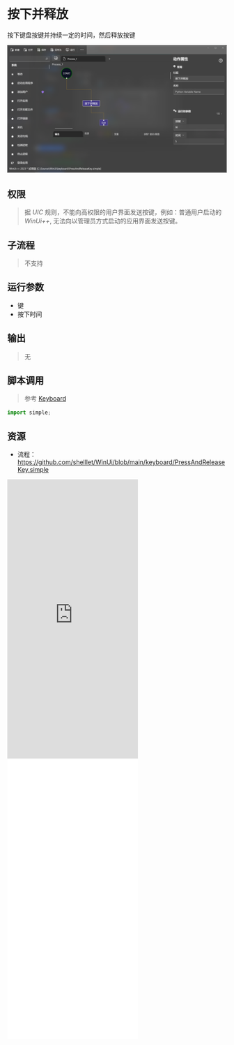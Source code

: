 # 按下并释放
按下键盘按键并持续一定的时间，然后释放按键

![PressAndReleaseKey](./images/03.png ':size=90%')

## 权限
> 据 *UIC* 规则，不能向高权限的用户界面发送按键，例如：普通用户启动的 *WinUi++*, 无法向以管理员方式启动的应用界面发送按键。

## 子流程
> 不支持


## 运行参数

* 键
* 按下时间


## 输出

> 无
    


## 脚本调用
> 参考 [Keyboard](./types/Keyboard.md)
```python
import simple;

```

## 资源
* 流程：https://github.com/shelllet/WinUi/blob/main/keyboard/PressAndReleaseKey.simple

<iframe type="text/html" height="640px" src="https://www.youtube.com/embed/lyDcDK-szxA" frameborder="0"></iframe>

<iframe src="//player.bilibili.com/player.html?bvid=BV1n8411972z&page=1&autoplay=0" height='640px' scrolling="no" border="0" frameborder="no" framespacing="0" allowfullscreen="true"></iframe>